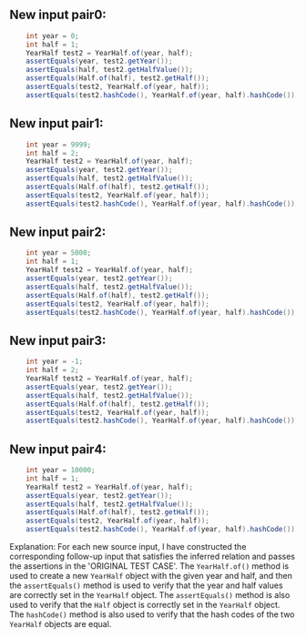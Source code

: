 ## New input pair0:
```java
    int year = 0;
    int half = 1;
    YearHalf test2 = YearHalf.of(year, half);
    assertEquals(year, test2.getYear());
    assertEquals(half, test2.getHalfValue());
    assertEquals(Half.of(half), test2.getHalf());
    assertEquals(test2, YearHalf.of(year, half));
    assertEquals(test2.hashCode(), YearHalf.of(year, half).hashCode());
```

## New input pair1:
```java
    int year = 9999;
    int half = 2;
    YearHalf test2 = YearHalf.of(year, half);
    assertEquals(year, test2.getYear());
    assertEquals(half, test2.getHalfValue());
    assertEquals(Half.of(half), test2.getHalf());
    assertEquals(test2, YearHalf.of(year, half));
    assertEquals(test2.hashCode(), YearHalf.of(year, half).hashCode());
```

## New input pair2:
```java
    int year = 5000;
    int half = 1;
    YearHalf test2 = YearHalf.of(year, half);
    assertEquals(year, test2.getYear());
    assertEquals(half, test2.getHalfValue());
    assertEquals(Half.of(half), test2.getHalf());
    assertEquals(test2, YearHalf.of(year, half));
    assertEquals(test2.hashCode(), YearHalf.of(year, half).hashCode());
```

## New input pair3:
```java
    int year = -1;
    int half = 2;
    YearHalf test2 = YearHalf.of(year, half);
    assertEquals(year, test2.getYear());
    assertEquals(half, test2.getHalfValue());
    assertEquals(Half.of(half), test2.getHalf());
    assertEquals(test2, YearHalf.of(year, half));
    assertEquals(test2.hashCode(), YearHalf.of(year, half).hashCode());
```

## New input pair4:
```java
    int year = 10000;
    int half = 1;
    YearHalf test2 = YearHalf.of(year, half);
    assertEquals(year, test2.getYear());
    assertEquals(half, test2.getHalfValue());
    assertEquals(Half.of(half), test2.getHalf());
    assertEquals(test2, YearHalf.of(year, half));
    assertEquals(test2.hashCode(), YearHalf.of(year, half).hashCode());
```

Explanation:
For each new source input, I have constructed the corresponding follow-up input that satisfies the inferred relation and passes the assertions in the 'ORIGINAL TEST CASE'. The `YearHalf.of()` method is used to create a new `YearHalf` object with the given year and half, and then the `assertEquals()` method is used to verify that the year and half values are correctly set in the `YearHalf` object. The `assertEquals()` method is also used to verify that the `Half` object is correctly set in the `YearHalf` object. The `hashCode()` method is also used to verify that the hash codes of the two `YearHalf` objects are equal.
